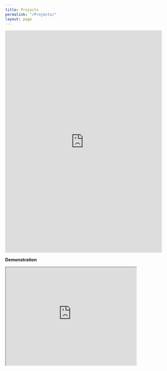 ```yaml
---
title: Projects
permalink: "/Projects/"
layout: page
---
```


<!---
Use Iframely for generating iframe from Projects posts:  Paste Projects link on below page to get snippet, then paste here
https://iframely.com/
-->

<div style="left: 0; width: 100%; height: 0; position: relative; padding-bottom: 141.4214%;"><iframe src="https://drive.google.com/file/d/0B-onQ13l4JsHRmpwUklBeGVVdk0/preview?usp=embed_googleplus" style="border: 0; top: 0; left: 0; width: 100%; height: 100%; position: absolute;" allowfullscreen></iframe></div>

<b>Demonstration</b>
<iframe width="420" height="315"
src="https://www.youtube.com/watch?v=kVgWxdBe9uk&index=1&list=PLEihHgy4xh477Ln6p4vE6mKr-FAHB5a-u">
</iframe>
